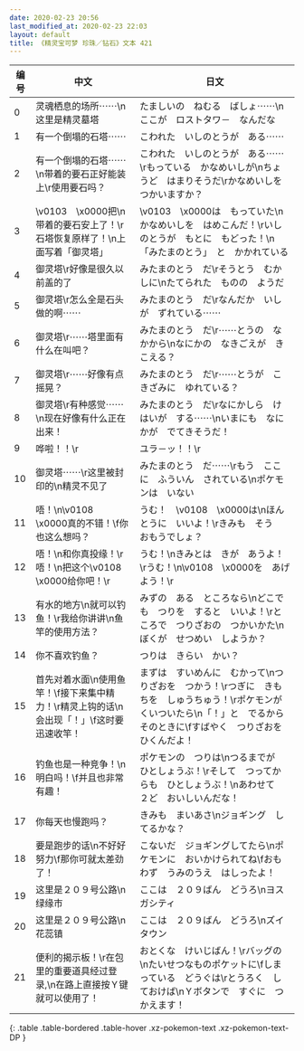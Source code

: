 ```yaml
---
date: 2020-02-23 20:56
last_modified_at: 2020-02-23 22:03
layout: default
title: 《精灵宝可梦 珍珠／钻石》文本 421
---
```

| 编号 | 中文 | 日文 |
| ---- | ---- | ---- |
| 0 | 灵魂栖息的场所⋯⋯\n这里是精灵墓塔 | たましいの　ねむる　ばしょ⋯⋯\nここが　ロストタワ－　なんだな |
| 1 | 有一个倒塌的石塔⋯⋯ | こわれた　いしのとうが　ある⋯⋯ |
| 2 | 有一个倒塌的石塔⋯⋯\n带着的要石正好能装上\r使用要石吗？ | こわれた　いしのとうが　ある⋯⋯\rもっている　かなめいしが\nちょうど　はまりそうだ\rかなめいしを　つかいますか？ |
| 3 | \v0103　\x0000把\n带着的要石安上了！\r石塔恢复原样了！\n上面写着「御灵塔」 | \v0103　\x0000は　もっていた\nかなめいしを　はめこんだ！\rいしのとうが　もとに　もどった！\n「みたまのとう」　と　かかれている |
| 4 | 御灵塔\r好像是很久以前盖的了 | みたまのとう　だ\rそうとう　むかしに\nたてられた　ものの　ようだ |
| 5 | 御灵塔\r怎么全是石头做的啊⋯⋯ | みたまのとう　だ\rなんだか　いしが　ずれている⋯⋯ |
| 6 | 御灵塔\r⋯⋯塔里面有什么在叫吧？ | みたまのとう　だ\r⋯⋯とうの　なかから\nなにかの　なきごえが　きこえる？ |
| 7 | 御灵塔\r⋯⋯好像有点摇晃？ | みたまのとう　だ\r⋯⋯とうが　こきざみに　ゆれている？ |
| 8 | 御灵塔\r有种感觉⋯⋯\n现在好像有什么正在出来！ | みたまのとう　だ\rなにかしら　けはいが　する⋯⋯\nいまにも　なにかが　でてきそうだ！ |
| 9 | 哗啦！！\r | ユラ－ッ！！\r |
| 10 | 御灵塔⋯⋯\r这里被封印的\n精灵不见了 | みたまのとう　だ⋯⋯\rもう　ここに　ふういん　されている\nポケモンは　いない |
| 11 | 唔！\n\v0108　\x0000真的不错！\f你也这么想吗？ | うむ！　\v0108　\x0000は\nほんとうに　いいよ！\rきみも　そう　おもうでしょ？ |
| 12 | 唔！\n和你真投缘！\r唔！\n把这个\v0108　\x0000给你吧！\r | うむ！\nきみとは　きが　あうよ！\rうむ！\n\v0108　\x0000を　あげよう！\r |
| 13 | 有水的地方\n就可以钓鱼！\r我给你讲讲\n鱼竿的使用方法？ | みずの　ある　ところなら\nどこでも　つりを　すると　いいよ！\rところで　つりざおの　つかいかた\nぼくが　せつめい　しようか？ |
| 14 | 你不喜欢钓鱼？ | つりは　きらい　かい？ |
| 15 | 首先对着水面\n使用鱼竿！\f接下来集中精力！\r精灵上钩的话\n会出现「！」\f这时要迅速收竿！ | まずは　すいめんに　むかって\nつりざおを　つかう！\rつぎに　きもちを　しゅうちゅう！\rポケモンが　くいついたら\n「！」と　でるから　そのときに\fすばやく　つりざおを　ひくんだよ！ |
| 16 | 钓鱼也是一种竞争！\n明白吗！\f并且也非常有趣！ | ポケモンの　つりは\nつるまでが　ひとしょうぶ！\rそして　つってからも　ひとしょうぶ！\nあわせて　２ど　おいしいんだな！ |
| 17 | 你每天也慢跑吗？ | きみも　まいあさ\nジョギング　してるかな？ |
| 18 | 要是跑步的话\n不好好努力\f那你可就太差劲了！ | こないだ　ジョギングしてたら\nポケモンに　おいかけられてね\fおもわず　うみのうえ　はしったよ！ |
| 19 | 这里是２０９号公路\n绿缘市 | ここは　２０９ばん　どうろ\nヨスガシティ |
| 20 | 这里是２０９号公路\n花蕊镇 | ここは　２０９ばん　どうろ\nズイタウン |
| 21 | 便利的揭示板！\r在包里的重要道具经过登录,\n在路上直接按Ｙ键就可以使用了！ | おとくな　けいじばん！\rバッグの\nたいせつなものポケットに\fしまっている　どうぐは\rとうろく　しておけば\nＹボタンで　すぐに　つかえます！ |
{: .table .table-bordered .table-hover .xz-pokemon-text .xz-pokemon-text-DP }